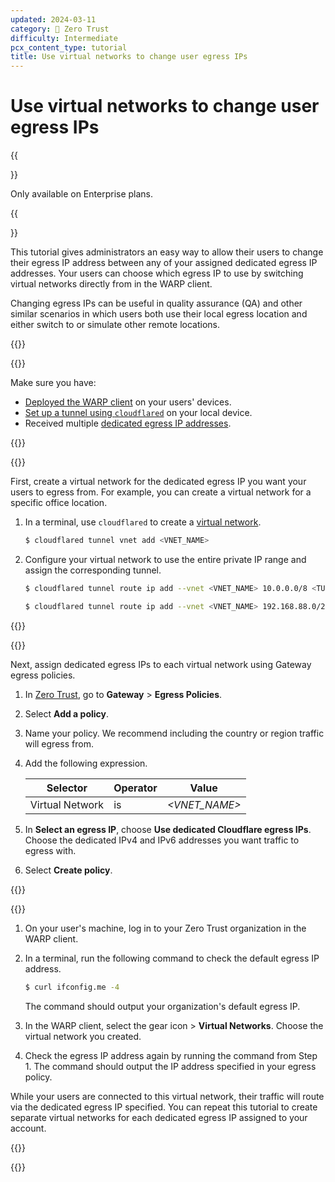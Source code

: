 ```yaml
---
updated: 2024-03-11
category: 🔐 Zero Trust
difficulty: Intermediate
pcx_content_type: tutorial
title: Use virtual networks to change user egress IPs
---
```


# Use virtual networks to change user egress IPs

{{<Aside type="note">}}

Only available on Enterprise plans.

{{</Aside>}}

This tutorial gives administrators an easy way to allow their users to change their egress IP address between any of your assigned dedicated egress IP addresses. Your users can choose which egress IP to use by switching virtual networks directly from in the WARP client.

Changing egress IPs can be useful in quality assurance (QA) and other similar scenarios in which users both use their local egress location and either switch to or simulate other remote locations.

{{<tutorial>}}

{{<tutorial-prereqs>}}

Make sure you have:

- [Deployed the WARP client](/cloudflare-one/connections/connect-devices/warp/deployment/) on your users' devices.
- [Set up a tunnel using `cloudflared`](/cloudflare-one/connections/connect-networks/get-started/create-local-tunnel/) on your local device.
- Received multiple [dedicated egress IP addresses](/cloudflare-one/policies/gateway/egress-policies/dedicated-egress-ips/).

{{</tutorial-prereqs>}}

{{<tutorial-step title="Create a virtual network">}}

First, create a virtual network for the dedicated egress IP you want your users to egress from. For example, you can create a virtual network for a specific office location.

1. In a terminal, use `cloudflared` to create a [virtual network](/cloudflare-one/connections/connect-networks/private-net/cloudflared/tunnel-virtual-networks/).

    ```sh
    $ cloudflared tunnel vnet add <VNET_NAME>
    ```

2. Configure your virtual network to use the entire private IP range and assign the corresponding tunnel.

    ```sh
    $ cloudflared tunnel route ip add --vnet <VNET_NAME> 10.0.0.0/8 <TUNNEL_NAME>
    ```

    ```sh
    $ cloudflared tunnel route ip add --vnet <VNET_NAME> 192.168.88.0/24 <TUNNEL_NAME>
    ```

{{</tutorial-step>}}

{{<tutorial-step title="Create an egress policy">}}

Next, assign dedicated egress IPs to each virtual network using Gateway egress policies.

1. In [Zero Trust](https://one.dash.cloudflare.com/), go to **Gateway** > **Egress Policies**.
2. Select **Add a policy**.
3. Name your policy. We recommend including the country or region traffic will egress from.
4. Add the following expression.

    | Selector        | Operator | Value         |
    | --------------- | -------- | ------------- |
    | Virtual Network | is       | _<VNET_NAME>_ |

5. In **Select an egress IP**, choose **Use dedicated Cloudflare egress IPs**. Choose the dedicated IPv4 and IPv6 addresses you want traffic to egress with.
6. Select **Create policy**.

{{</tutorial-step>}}

{{<tutorial-step title="Test your egress policy">}}

1. On your user's machine, log in to your Zero Trust organization in the WARP client.
2. In a terminal, run the following command to check the default egress IP address.

    ```sh
    $ curl ifconfig.me -4
    ```

    The command should output your organization's default egress IP.

3. In the WARP client, select the gear icon > **Virtual Networks**. Choose the virtual network you created.
4. Check the egress IP address again by running the command from Step 1. The command should output the IP address specified in your egress policy.

While your users are connected to this virtual network, their traffic will route via the dedicated egress IP specified. You can repeat this tutorial to create separate virtual networks for each dedicated egress IP assigned to your account.

{{</tutorial-step>}}

{{</tutorial>}}
